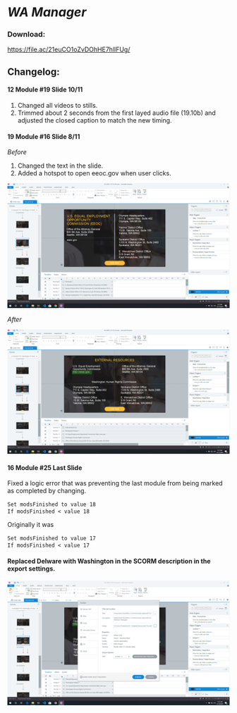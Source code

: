 # *WA Manager*
### Download:
https://file.ac/21euCO1oZvDOhHE7hllFUg/

## Changelog:

#### 12 Module #19 Slide 10/11

1. Changed all videos to stills.
2. Trimmed about 2 seconds from the first layed audio file (19.10b) and adjusted the closed caption to match the new timing.

#### 19 Module #16 Slide 8/11

*Before*

1. Changed the text in the slide.
2. Added a hotspot to open eeoc.gov when user clicks.

![Image Before](https://github.com/KantolaTraining/HarassmentPrevention/blob/master/WA/IMAGES/SCM19S10.png)

*After*

![Image Before](https://github.com/KantolaTraining/HarassmentPrevention/blob/master/WA/IMAGES/SCM19S10A.png)

#### 16 Module #25 Last Slide
Fixed a logic error that was preventing the last module from being marked as completed by changing.

```
Set modsFinished to value 18
If modsFinished < value 18
```

Originally it was
```
Set modsFinished to value 17
If modsFinished < value 17
```

#### Replaced Delware with Washington in the SCORM description in the export settings.
![Image Before](https://github.com/KantolaTraining/HarassmentPrevention/blob/master/WA/IMAGES/SCMEX.png)

